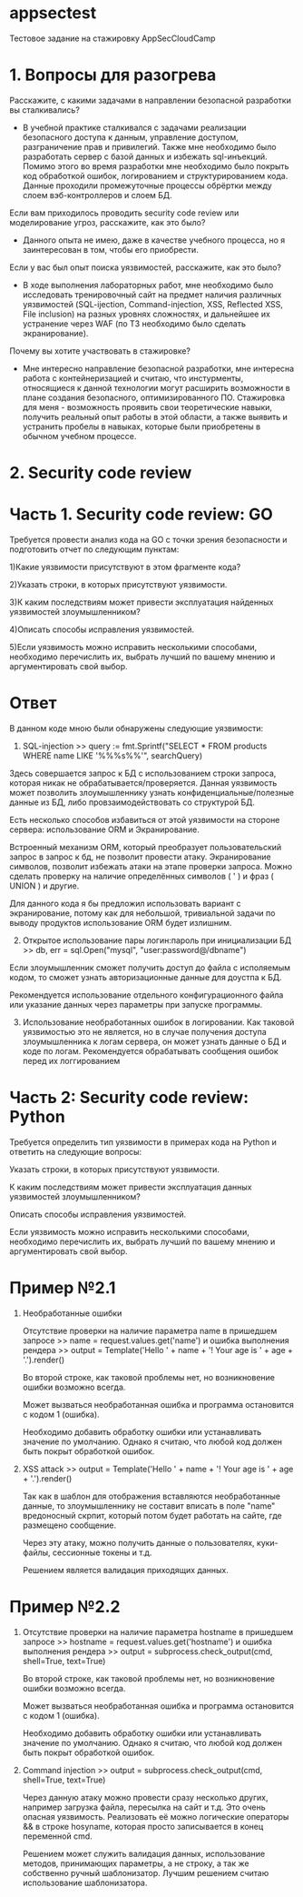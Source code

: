  # appsectest

Тестовое задание на стажировку AppSecCloudCamp

# 1. Вопросы для разогрева
Расскажите, с какими задачами в направлении безопасной разработки вы сталкивались?

- В учебной практике сталкивался с задачами реализации безопасного доступа к данным, управление доступом, разграничение прав и привилегий. Также мне необходимо было разработать сервер с базой данных и избежать sql-инъекций. Помимо этого во время разработки мне необходимо было покрыть код обработкой ошибок, логированием и структурированием кода. Данные проходили промежуточные процессы обрёртки между слоем вэб-контроллеров и слоем БД.

Если вам приходилось проводить security code review или моделирование угроз, расскажите, как это было?

- Данного опыта не имею, даже в качестве учебного процесса, но я заинтересован в том, чтобы его приобрести.

Если у вас был опыт поиска уязвимостей, расскажите, как это было?

- В ходе выполнения лабораторных работ, мне необходимо было исследовать тренировочный сайт на предмет наличия различных уязвимостей (SQL-ijection, Command-injection, XSS, Reflected XSS, File inclusion) на разных уровнях сложностях, и дальнейшее их устранение через WAF (по ТЗ необходимо было сделать экранирование).

Почему вы хотите участвовать в стажировке?

- Мне интересно направление безопасной разработки, мне интересна работа с контейнеризацией и считаю, что инстурменты, относящиеся к данной технологии могут расширить возможности в плане создания безопасного, оптимизированного ПО. Стажировка для меня - возможность проявить свои теоретические навыки, получить реальный опыт работы в этой области, а также выявить и устранить пробелы в навыках, которые были приобретены в обычном учебном процессе.



# 2. Security code review

# Часть 1. Security code review: GO

Требуется провести анализ кода на GO с точки зрения безопасности и подготовить отчет по следующим пунктам:

1)Какие уязвимости присутствуют в этом фрагменте кода?

2)Указать строки, в которых присутствуют уязвимости.

3)К каким последствиям может привести эксплуатация найденных уязвимостей злоумышленником?

4)Описать способы исправления уязвимостей.

5)Если уязвимость можно исправить несколькими способами, необходимо перечислить их, выбрать лучший по вашему мнению и аргументировать свой выбор.

# Ответ
В данном коде мною были обнаружены следующие уязвимости:

   1. SQL-injection >>  query := fmt.Sprintf("SELECT * FROM products WHERE name LIKE '%%%s%%'", searchQuery)
      
   Здесь совершается запрос к БД с использованием строки запроса, которая никак не обрабатывается/проверяется. Данная уязвимость может позволить злоумышленнику узнать конфиденциальные/полезные данные из БД, либо провзаимодействовать со структурой БД.
   
   Есть несколько способов избавиться от этой уязвимости на стороне сервера: использование ORM и Экранирование. 
   
   Встроенный механизм ORM, который преобразует пользовательский запрос в запрос к бд, не позволит провести атаку. Экранирование символов, позволит избежать атаки на этапе проверки запроса. Можно сделать проверку на наличие определённых символов ( ' ) и фраз ( UNION ) и другие. 
   
   Для данного кода я бы предложил использовать вариант с экранирование, потому как для небольшой, тривиальной задачи по выводу продуктов использование ORM будет излишним.



   2. Открытое использование пары логин:пароль при инициализации БД >> db, err = sql.Open("mysql", "user:password@/dbname")

   Если злоумышленник сможет получить доступ до файла с исполяемым кодом, то сможет узнать авторизационные данные для доустпа к БД. 

   Рекомендуется использование отдельного конфигурационного файла или указание данных через параметры при запуске программы.



   3. Использование необработанных ошибок в логировании. Как таковой уязвимостью это не является, но в случае получения доступа злоумышленника к логам сервера, он может узнать данные о БД и коде по логам. Рекомендуется обрабатывать сообщения ошибок перед их логгированием



# Часть 2: Security code review: Python

Требуется определить тип уязвимости в примерах кода на Python и ответить на следующие вопросы:

Указать строки, в которых присутствуют уязвимости.

К каким последствиям может привести эксплуатация данных уязвимостей злоумышленником?

Описать способы исправления уязвимостей.

Если уязвимость можно исправить несколькими способами, необходимо перечислить их, выбрать лучший по вашему мнению и аргументировать свой выбор.



# Пример №2.1

 1. Необработанные ошибки
    
    Отсутствие проверки на наличие параметра name в пришедшем запросе >> name = request.values.get('name') и ошибка выполнения рендера >> output = Template('Hello ' + name + '! Your age is ' + age + '.').render()

    Во второй строке, как таковой проблемы нет, но возникновение ошибки возможно всегда.

    Может вызваться необработанная ошибка и программа остановится с кодом 1 (ошибка).

    Необходимо добавить обработку ошибки или устанавливать значение по умолчанию. Однако я считаю, что любой код должен быть покрыт обработкой ошибок.

 2. XSS attack >> output = Template('Hello ' + name + '! Your age is ' + age + '.').render()
    
    Так как в шаблон для отображения вставляются необработанные данные, то злоумышленнику не составит вписать в поле "name" вредоносный скрпит, который потом будет работать на сайте, где размещено сообщение.

    Через эту атаку, можно получить данные о пользователях, куки-файлы, сессионные токены и т.д.

    Решением является валидация приходящих данных.



 # Пример №2.2

 1. Отсутствие проверки на наличие параметра hostname в пришедшем запросе >> hostname = request.values.get('hostname') и ошибка выполнения рендера >> output = subprocess.check_output(cmd, shell=True, text=True)

    Во второй строке, как таковой проблемы нет, но возникновение ошибки возможно всегда.

    Может вызваться необработанная ошибка и программа остановится с кодом 1 (ошибка).

    Необходимо добавить обработку ошибки или устанавливать значение по умолчанию. Однако я считаю, что любой код должен быть покрыт обработкой ошибок.

 2. Command injection >> output = subprocess.check_output(cmd, shell=True, text=True)

    Через данную атаку можно провести сразу несколько других, например загрузка файла, пересылка на сайт и т.д. Это очень опасная уязвимость. Реализовать её можно логические операторы && в строке hosyname, которая просто записывается в конец переменной cmd.

    Решением может служить валидация данных, использование методов, принимающих параметры, а не строку, а так же собственно ручный шаблонизатор. Лучшим решением считаю использование шаблонизатора.


